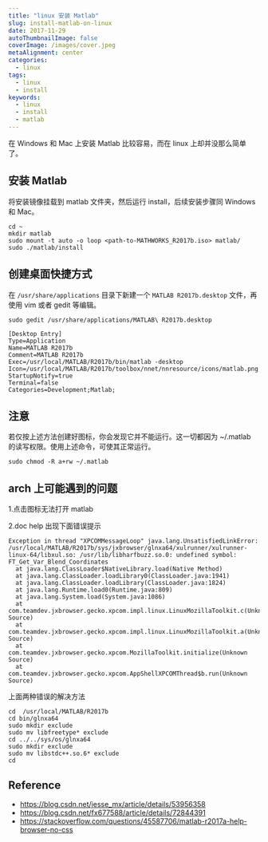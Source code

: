 ```yaml
---
title: "linux 安装 Matlab"
slug: install-matlab-on-linux
date: 2017-11-29
autoThumbnailImage: false
coverImage: /images/cover.jpeg
metaAlignment: center
categories:
  - linux
tags:
  - linux
  - install
keywords:
  - linux
  - install
  - matlab
---
```


在 Windows 和 Mac 上安装 Matlab 比较容易，而在 linux 上却并没那么简单了。

<!--more-->

## 安装 Matlab

将安装镜像挂载到 matlab 文件夹，然后运行 install，后续安装步骤同 Windows 和 Mac。

```shell
cd ~
mkdir matlab
sudo mount -t auto -o loop <path-to-MATHWORKS_R2017b.iso> matlab/
sudo ./matlab/install
```

## 创建桌面快捷方式

在 `/usr/share/applications` 目录下新建一个 `MATLAB R2017b.desktop` 文件，再使用 vim 或者 gedit 等编辑。

```shell
sudo gedit /usr/share/applications/MATLAB\ R2017b.desktop
```

```desktop
[Desktop Entry]
Type=Application
Name=MATLAB R2017b
Comment=MATLAB R2017b
Exec=/usr/local/MATLAB/R2017b/bin/matlab -desktop
Icon=/usr/local/MATLAB/R2017b/toolbox/nnet/nnresource/icons/matlab.png
StartupNotify=true
Terminal=false
Categories=Development;Matlab;
```

## 注意

若仅按上述方法创建好图标，你会发现它并不能运行。这一切都因为 ~/.matlab 的读写权限。使用上述命令，可使其正常运行。

```shell
sudo chmod -R a+rw ~/.matlab
```

## arch 上可能遇到的问题

1.点击图标无法打开 matlab

2.doc help 出现下面错误提示

```shell
Exception in thread "XPCOMMessageLoop" java.lang.UnsatisfiedLinkError: /usr/local/MATLAB/R2017b/sys/jxbrowser/glnxa64/xulrunner/xulrunner-linux-64/libxul.so: /usr/lib/libharfbuzz.so.0: undefined symbol: FT_Get_Var_Blend_Coordinates
  at java.lang.ClassLoader$NativeLibrary.load(Native Method)
  at java.lang.ClassLoader.loadLibrary0(ClassLoader.java:1941)
  at java.lang.ClassLoader.loadLibrary(ClassLoader.java:1824)
  at java.lang.Runtime.load0(Runtime.java:809)
  at java.lang.System.load(System.java:1086)
  at com.teamdev.jxbrowser.gecko.xpcom.impl.linux.LinuxMozillaToolkit.c(Unknown Source)
  at com.teamdev.jxbrowser.gecko.xpcom.impl.linux.LinuxMozillaToolkit.a(Unknown Source)
  at com.teamdev.jxbrowser.gecko.xpcom.MozillaToolkit.initialize(Unknown Source)
  at com.teamdev.jxbrowser.gecko.xpcom.AppShellXPCOMThread$b.run(Unknown Source)
```

上面两种错误的解决方法

```shell
cd  /usr/local/MATLAB/R2017b
cd bin/glnxa64
sudo mkdir exclude
sudo mv libfreetype* exclude
cd ../../sys/os/glnxa64
sudo mkdir exclude
sudo mv libstdc++.so.6* exclude
cd
```

## Reference

- https://blog.csdn.net/jesse_mx/article/details/53956358
- https://blog.csdn.net/fx677588/article/details/72844391
- https://stackoverflow.com/questions/45587706/matlab-r2017a-help-browser-no-css
